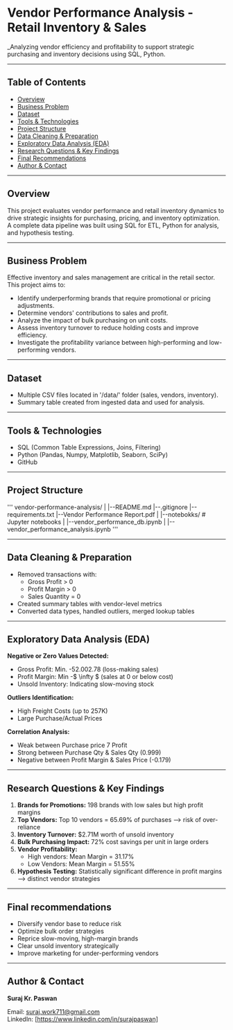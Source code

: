 # Vendor Performance Analysis - Retail Inventory & Sales

_Analyzing vendor efficiency and profitability to support strategic purchasing and inventory decisions using SQL, Python.

---

## Table of Contents
- <a href="#overview">Overview</a>
- <a href="#business-problem">Business Problem</a>
- <a href="#dataset">Dataset</a>
- <a href="#tools--technologies">Tools & Technologies</a>
- <a href="#project-structure">Project Structure</a>
- <a href="#data-cleaning--preparation">Data Cleaning & Preparation</a>
- <a href="#exploratory-data-analysis-eda">Exploratory Data Analysis (EDA)</a>
- <a href="#research-questions--key-findings">Research Questions & Key Findings</a>
- <a href="#final-recommendations">Final Recommendations</a>
- <a href="#author-contact">Author & Contact</a>

---
<h2><a class="anchor" id="overview"></a>Overview</h2>

This project evaluates vendor performance and retail inventory dynamics to drive strategic insights for purchasing, pricing, and inventory optimization. A complete data pipeline was built using SQL for ETL, Python for analysis, and hypothesis testing.

---
<h2><a class="anchor" id="business-problem"></a>Business Problem</h2>

Effective inventory and sales management are critical in the retail sector. This project aims to:
- Identify underperforming brands that require promotional or pricing adjustments.
- Determine vendors' contributions to sales and profit.
- Analyze the impact of bulk purchasing on unit costs.
- Assess inventory turnover to reduce holding costs and improve efficiency.
- Investigate the profitability variance between high-performing and low-performing vendors.

---
<h2><a class="anchor" id="dataset"></a>Dataset</h2>

- Multiple CSV files located in '/data/' folder (sales, vendors, inventory).
- Summary table created from ingested data and used for analysis.

---
<h2><a class="anchor" id="tools--technologies"></a>Tools & Technologies</h2>

- SQL (Common Table Expressions, Joins, Filtering)
- Python (Pandas, Numpy, Matplotlib, Seaborn, SciPy)
- GitHub

---
<h2><a class="anchor" id="project-structure"></a>Project Structure</h2>

'''
vendor-performance-analysis/
|
|--README.md
|--.gitignore
|--requirements.txt
|--Vendor Performance Report.pdf
|
|--notebokks/                  # Jupyter notebooks
|   |--vendor_performance_db.ipynb
|   |--vendor_performance_analysis.ipynb
'''

---
<h2><a class="anchor" id="data-cleaning--preparation"></a>Data Cleaning & Preparation</h2>

- Removed transactions with:
    - Gross Profit > 0
    - Profit Margin > 0
    - Sales Quantity = 0
- Created summary tables with vendor-level metrics
- Converted data types, handled outliers, merged lookup tables

---
<h2><a class="anchor" id="exploratory-data-analysis-eda"></a>Exploratory Data Analysis (EDA)</h2>

**Negative or Zero Values Detected:**
- Gross Profit: Min. -52.002.78 (loss-making sales)
- Profit Margin: Min -$ \infty $ (sales at 0 or below cost)
- Unsold Inventory: Indicating slow-moving stock

**Outliers Identification:**
- High Freight Costs (up to 257K)
- Large Purchase/Actual Prices

**Correlation Analysis:**
- Weak between Purchase price 7 Profit
- Strong between Purchase Qty & Sales Qty (0.999)
- Negative between Profit Margin & Sales Price (-0.179)

---
<h2><a class="anchor" id="research-questions--key-findings"></a>Research Questions & Key Findings</h2>

1. **Brands for Promotions:** 198 brands with low sales but high profit margins
2. **Top Vendors:** Top 10 vendors = 65.69% of purchases --> risk of over-reliance
3. **Inventory Turnover:** $2.71M worth of unsold inventory
4. **Bulk Purchasing Impact:** 72% cost savings per unit in large orders
5. **Vendor Profitability:**
    - High vendors: Mean Margin = 31.17%
    - Low Vendors: Mean Margin = 51.55%
6. **Hypothesis Testing:** Statistically significant difference in profit margins --> distinct vendor strategies

---
<h2><a class="anchor" id="final-recommendations"></a>Final recommendations</h2>

- Diversify vendor base to reduce risk
- Optimize bulk order strategies
- Reprice slow-moving, high-margin brands
- Clear unsold inventory strategically
- Improve marketing for under-performing vendors

---
<h2><a class="anchor" id="author-contact"></a>Author & Contact</h2>

**Suraj Kr. Paswan**

Email: suraj.work711@gmail.com  
LinkedIn: [https://www.linkedin.com/in/surajpaswan]


